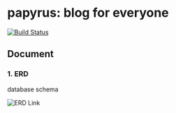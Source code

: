 # papyrus: blog for everyone

[![Build Status](https://travis-ci.org/neouldevs/papyrus.svg?branch=master)](https://travis-ci.org/neouldevs/papyrus)



## Document

### 1. ERD

database schema

![ERD Link](https://www.erdcloud.com/d/B43AuFPuW4Lv3YYQ5)
